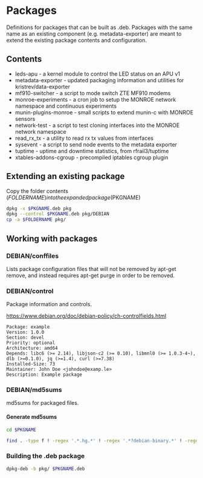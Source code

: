 Packages
=================
Definitions for packages that can be built as .deb.
Packages with the same name as an existing component (e.g. metadata-exporter) are meant to extend the existing package contents and configuration.

Contents
--------

  * leds-apu - a kernel module to control the LED status on an APU v1
  * metadata-exporter - updated packaging information and utilities for kristrev/data-exporter
  * mf910-switcher - a script to mode switch ZTE MF910 modems
  * monroe-experiments - a cron job to setup the MONROE network namespace and continuous experiments
  * munin-plugins-monroe - small scripts to extend munin-c with MONROE sensors
  * network-test - a script to test cloning interfaces into the MONROE network namespace
  * read_rx_tx - a utility to read rx tx values from interfaces
  * sysevent - a script to send node events to the metadata exporter
  * tuptime - uptime and downtime statistics, from rfrail3/tuptime
  * xtables-addons-cgroup - precompiled iptables cgroup plugin


Extending an existing package
-----------
Copy the folder contents ($FOLDERNAME) into the expanded package ($PKGNAME)

```bash
dpkg -x $PKGNAME.deb pkg
dpkg --control $PKGNAME.deb pkg/DEBIAN
cp -a $FOLDERNAME pkg/
```

Working with packages
-----------


### DEBIAN/conffiles
Lists package configuration files that will not be removed by apt-get remove, and instead requires apt-get purge in order to be removed.

### DEBIAN/control
Package information and controls.

https://www.debian.org/doc/debian-policy/ch-controlfields.html

```
Package: example
Version: 1.0.0
Section: devel
Priority: optional
Architecture: amd64
Depends: libc6 (>= 2.14), libjson-c2 (>= 0.10), libmnl0 (>= 1.0.3-4~), dlb (>=0.1.0), jq (>=1.4), curl (>=7.38)
Installed-Size: 73
Maintainer: John Doe <johndoe@examp.le>
Description: Example package
```

### DEBIAN/md5sums
md5sums for packaged files.

#### Generate md5sums
```bash
cd $PKGNAME

find . -type f ! -regex '.*.hg.*' ! -regex '.*?debian-binary.*' ! -regex '.*?DEBIAN.*' -printf '%P ' | xargs md5sum > DEBIAN/md5sums
```

### Building the .deb package
```bash
dpkg-deb -b pkg/ $PKGNAME.deb
```
